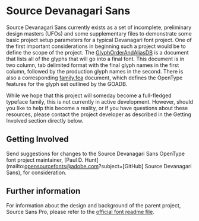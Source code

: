 # Source Devanagari Sans

Source Devanagari Sans currently exists as a set of incomplete, preliminary design masters (UFOs) and some supplementary files to demonstrate some basic project setup parameters for a typical Devanagari font project. One of the first important considerations in beginning such a project would be to define the scope of the project. The [GlyphOrderAndAliasDB](https://github.com/adobe-fonts/source-devanagari-sans/blob/master/GlyphOrderAndAliasDB) is a document that lists all of the glyphs that will go into a final font. This document is in two column, tab delimited format with the final glyph names in the first column, followed by the production glyph names in the second. There is also a corresponding [family.fea](https://github.com/adobe-fonts/source-devanagari-sans/blob/master/family.fea) document, which defines the OpenType features for the glyph set outlined by the GOADB.

While we hope that this project will someday become a full-fledged typeface family, this is not currently in active development. However, should you like to help this become a reality, or if you have questions about these resources, please contact the project developer as described in the Getting Involved section directly below.

## Getting Involved

Send suggestions for changes to the Source Devanagari Sans OpenType font project maintainer, [Paul D. Hunt](mailto:opensourcefonts@adobe.com?subject=[GitHub] Source Devanagari Sans), for consideration.

## Further information

For information about the design and background of the parent project, Source Sans Pro, please refer to the [official font readme file](https://rawgit.com/adobe-fonts/source-sans-pro/master/SourceSansProReadMe.html).
